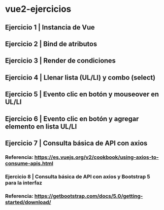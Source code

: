 # vue2-ejercicios
## Ejercicio 1 | Instancia de Vue
## Ejercicio 2 | Bind de atributos
## Ejercicio 3 | Render de condiciones
## Ejercicio 4 | Llenar lista (UL/LI) y combo (select)
## Ejercicio 5 | Evento clic en botón y mouseover en UL/LI
## Ejercicio 6 | Evento clic en botón y agregar elemento en lista UL/LI
## Ejercicio 7 | Consulta básica de API con axios
### Referencia: https://es.vuejs.org/v2/cookbook/using-axios-to-consume-apis.html
### Ejercicio 8 | Consulta básica de API con axios y Bootstrap 5 para la interfaz
### Referencia: https://getbootstrap.com/docs/5.0/getting-started/download/